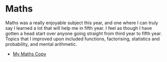 <html>
<h1>Maths</h1>
<body>
  <p>Maths was a really enjoyable subject this year, and one where I can truly say I learned a lot that will help me in fifth year. I feel as though I have gotten a head start over anyone going straight from third year to fifth year. Topics that I improved upon included functions, factorising, statistics and probability, and mental arithmetic.</p>
  <ul><li><a href = "/Maths Copy.pdf" target = "_blank">My Maths Copy</a></li></ul>
</body>
</html>
